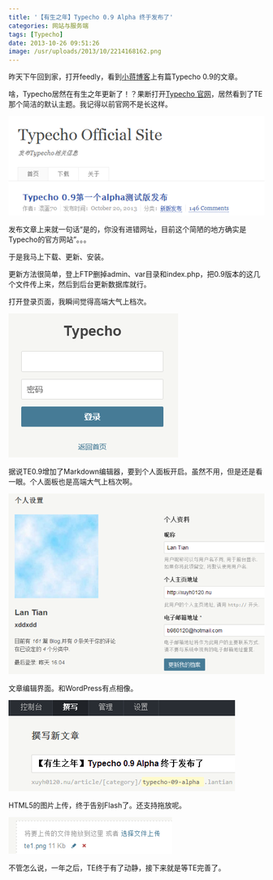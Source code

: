 ```yaml
---
title: '【有生之年】Typecho 0.9 Alpha 终于发布了'
categories: 网站与服务端
tags: [Typecho]
date: 2013-10-26 09:51:26
image: /usr/uploads/2013/10/2214168162.png
---
```

昨天下午回到家，打开feedly，看到[小蒋博客](http://www.zntec.cn/archives/typecho-0-9.html)上有篇Typecho 0.9的文章。

啥，Typecho居然在有生之年更新了！？果断打开[Typecho 官网](http://typecho.org)，居然看到了TE那个简洁的默认主题。我记得以前官网不是长这样。

![Typecho 官方网站](../../../../usr/uploads/2013/10/2214168162.png)

发布文章上来就一句话“是的，你没有进错网址，目前这个简陋的地方确实是Typecho的官方网站”。。。

于是我马上下载、更新、安装。

更新方法很简单，登上FTP删掉admin、var目录和index.php，把0.9版本的这几个文件传上来，然后到后台更新数据库就行。

打开登录页面，我瞬间觉得高端大气上档次。

![登陆界面](../../../../usr/uploads/2013/10/1883541722.png)

据说TE0.9增加了Markdown编辑器，要到个人面板开启。虽然不用，但是还是看一眼。个人面板也是高端大气上档次啊。

![个人面板](../../../../usr/uploads/2013/10/467160611.png)

文章编辑界面。和WordPress有点相像。

![文章编辑界面](../../../../usr/uploads/2013/10/1758541712.png)

HTML5的图片上传，终于告别Flash了。还支持拖放呢。

![图片上传](../../../../usr/uploads/2013/10/1274762080.png)

不管怎么说，一年之后，TE终于有了动静，接下来就是等TE完善了。
